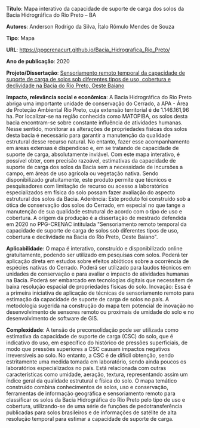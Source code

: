 
**Título**: Mapa interativo da capacidade de suporte de carga dos solos da Bacia Hidrográfica do Rio Preto – BA

**Autores**: Anderson Rodrigo da Silva, Ítalo Rômulo Mendes de Souza

**Tipo**: Mapa

**URL**: https://ppgcrenacurt.github.io/Bacia_Hidrografica_Rio_Preto/

**Ano de publicação**: 2020

**Projeto/Dissertação**: [Sensoriamento remoto temporal da capacidade de suporte de carga de solos sob diferentes tipos de uso, cobertura e declividade na Bacia do Rio Preto, Oeste Baiano](https://repositorio.ifgoiano.edu.br/handle/prefix/1322)

**Impacto, relevância social e econômica**: A Bacia Hidrográfica do Rio Preto abriga uma importante unidade de conservação do Cerrado, a APA - Área de Proteção Ambiental Rio Preto, cuja extensão territorial é de 1.146.161,96 ha. Por localizar-se na região conhecida como MATOPIBA, os solos desta bacia encontram-se sobre constante influência de atividades humanas. Nesse sentido, monitorar as alterações de propriedades físicas dos solos desta bacia é necessário para garantir a manutenção da qualidade estrutural desse recurso natural. No entanto, fazer esse acompanhamento em áreas extensas é dispendioso e, em se tratando de capacidade de suporte de carga, absolutamente inviável. Com este mapa interativo, é possível obter, com precisão razoável, estimativas da capacidade de suporte de carga dos solos da Bacia sem a necessidade de incursões a campo, em áreas de uso agrícola ou vegetação nativa. Sendo disponibilizado gratuitamente, este produto permite que técnicos e pesquisadores com limitação de recurso ou acesso a laboratórios especializados em física do solo possam fazer avaliação do aspecto estrutural dos solos da Bacia.
Aderência: Este produto foi construído sob a ótica de conservação dos solos do Cerrado, em especial no que tange a manutenção de sua qualidade estrutural de acordo com o tipo de uso e cobertura. A origem da produção é a dissertação de mestrado defendida em 2020 no PPG-CRENAC intitulada "Sensoriamento remoto temporal da capacidade de suporte de carga de solos sob diferentes tipos de uso, cobertura e declividade na Bacia do Rio Preto, Oeste Baiano".

**Aplicabilidade**: O mapa é interativo, construído e disponibilizado online gratuitamente, podendo ser utilizado em pesquisas com solos. Poderá ter aplicação direta em estudos sobre efeitos abióticos sobre a ocorrência de espécies nativas do Cerrado. Poderá ser utilizado para laudos técnicos em unidades de conservação e para avaliar o impacto de atividades humanas na Bacia. Poderá ser embarcado em tecnologias digitais que necessitem de baixa resolução espacial de propriedades físicas do solo.
Inovação: Essa é a primeira iniciativa de aplicação de técnicas de sensoriamento remoto para estimação da capacidade de suporte de carga de solos no país. A metodologia sugerida na construção do mapa tem potencial de inovação no desenvolvimento de sensores remoto ou proximais de umidade do solo e no desenvolvimento de software de GIS.

**Complexidade**: A tensão de preconsolidação pode ser utilizada como estimativa da capacidade de suporte de carga (CSC) do solo, que é indicativo do uso, em específico do histórico de pressões superficiais, de modo que pressões superiores a CSC causam impactos negativos irreversíveis ao solo. No entanto, a CSC é de difícil obtenção, sendo estritamente uma medida tomada em laboratório, sendo ainda poucos os laboratórios especializados no país. Está relacionada com outras características como umidade, aeração, textura, representando assim um índice geral da qualidade estrutural e física do solo. O mapa temático construído combina conhecimentos de solos, uso e conservação, ferramentas de informação geográfica e sensoriamento remoto para classificar os solos da Bacia Hidrográfica do Rio Preto pelo tipo de uso e cobertura, utilizando-se de uma série de funções de pedotransferência publicadas para solos brasileiros e de informações de satélite de alta resolução temporal para estimar a capacidade de suporte de carga.
